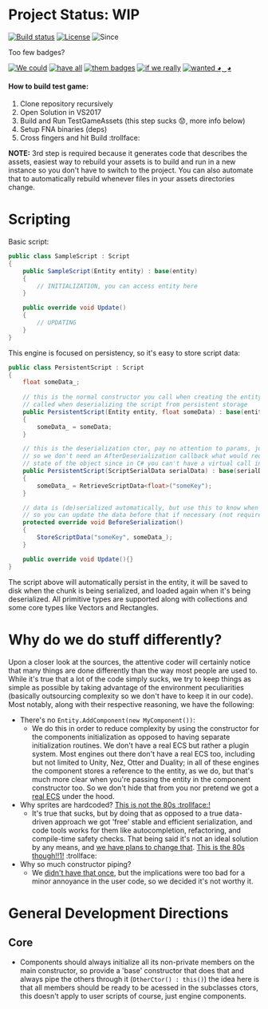 # Project Status: WIP
[![Build status](https://ci.appveyor.com/api/projects/status/gfmeiefkf3dnffie/branch/master?svg=true)](https://ci.appveyor.com/project/Alan-FGR/aelum/branch/master)
[![License](http://img.shields.io/:license-mit-blue.svg)](http://doge.mit-license.org)
![Since](https://img.shields.io/badge/since-3200bc-yellow.svg)

Too few badges?

[![We could](http://img.shields.io/:We-could-brightgreen.svg)](https://github.com/Alan-FGR/BogusBadges)
[![have all](http://img.shields.io/:have-all-green.svg)](https://github.com/Alan-FGR/BogusBadges)
[![them badges](http://img.shields.io/:them-badges-yellowgreen.svg)](https://github.com/Alan-FGR/BogusBadges)
[![if we really](http://img.shields.io/:if_we-really-yellow.svg)](https://github.com/Alan-FGR/BogusBadges)
[![wanted ◕‿◕](http://img.shields.io/:wanted-◕‿◕-blue.svg)](https://github.com/Alan-FGR/BogusBadges)


#### How to build test game:
1. Clone repository recursively
3. Open Solution in VS2017
3. Build and Run TestGameAssets (this step sucks :worried:, more info below)
3. Setup FNA binaries (deps)
7. Cross fingers and hit Build :trollface:

**NOTE:** 3rd step is required because it generates code that describes the assets, easiest way to rebuild your assets is to build and run in a new instance so you don't have to switch to the project. You can also automate that to automatically rebuild whenever files in your assets directories change.

# Scripting
Basic script:
```C#
public class SampleScript : Script
{
    public SampleScript(Entity entity) : base(entity)
    {
        // INITIALIZATION, you can access entity here
    }

    public override void Update()
    {
        // UPDATING
    }
}
```
This engine is focused on persistency, so it's easy to store script data:
```C#
public class PersistentScript : Script
{
    float someData_;
    
    // this is the normal constructor you call when creating the entity for the first time, it's not
    // called when deserializing the script from persistent storage
    public PersistentScript(Entity entity, float someData) : base(entity)
    {
        someData_ = someData;
    }

    // this is the deserialization ctor, pay no attention to params, just alt-insert them. we do this
    // so we don't need an AfterDeserialization callback what would require us to track initialization
    // state of the object since in C# you can't have a virtual call in the base class ctor
    public PersistentScript(ScriptSerialData serialData) : base(serialData)
    {
        someData_ = RetrieveScriptData<float>("someKey");
    }

    // data is (de)serialized automatically, but use this to know when script is being serialized
    // so you can update the data before that if necessary (not required)
    protected override void BeforeSerialization()
    {
        StoreScriptData("someKey", someData_);
    }

    public override void Update(){}
}
```
The script above will automatically persist in the entity, it will be saved to disk when the chunk is being serialized, and loaded again when it's being deserialized. All primitive types are supported along with collections and some core types like Vectors and Rectangles.

# Why do we do stuff differently?

Upon a closer look at the sources, the attentive coder will certainly notice that many things are done differently than the way most people are used to. While it's true that a lot of the code simply sucks, we try to keep things as simple as possible by taking advantage of the environment peculiarities (basically outsourcing complexity so we don't have to keep it in our code). Most notably, along with their respective reasoning, we have the following:

- There's no `Entity.AddComponent(new MyComponent())`:
	- We do this in order to reduce complexity by using the constructor for the components initialization as opposed to having separate initialization routines. We don't have a real ECS but rather a plugin system. Most engines out there don't have a real ECS too, including but not limited to Unity, Nez, Otter and Duality; in all of these engines the component stores a reference to the entity, as we do, but that's much more clear when you're passing the entity in the component constructor too. So we don't hide that from you nor pretend we got a [real ECS](https://github.com/nem0/LumixEngine/tree/master/src/engine) under the hood.
- Why sprites are hardcoded? [This is not the 80s :trollface:!](https://gitter.im/nem0/LumixEngine?at=59ec9d075c40c1ba79d07a43)
	- It's true that sucks, but by doing that as opposed to a true data-driven approach we got 'free' stable and efficient serialization, and code tools works for them like autocompletion, refactoring, and compile-time safety checks. That being said it's not an ideal solution by any means, and [we have plans to change that](https://github.com/Alan-FGR/aelum/issues/3). [This is the 80s though!!1!](https://gfycat.com/gifs/detail/WarlikeScornfulBlackfish) :trollface:
- Why so much constructor piping?
    - We [didn't have that once](https://github.com/Alan-FGR/aelum/commit/e3cc8f360f4be1e89b74a2f9bc16332124d1a6ef), but the implications were too bad for a minor annoyance in the user code, so we decided it's not worthy it.

# General Development Directions
## Core
- Components should always initialize all its non-private members on the main constructor, so provide a 'base' constructor that does that and always pipe the others through it (`OtherCtor() : this()`) the idea here is that all members should be ready to be acessed in the subclasses ctors, this doesn't apply to user scripts of course, just engine components.
